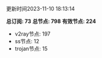 更新时间2023-11-10 18:13:14

**总订阅: 73**
**总节点: 798**
**有效节点: 224**
- v2ray节点: 197
- ss节点: 12
- trojan节点: 15
